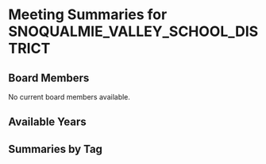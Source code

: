 # Meeting Summaries for SNOQUALMIE_VALLEY_SCHOOL_DISTRICT

## Board Members

No current board members available.

## Available Years

## Summaries by Tag
